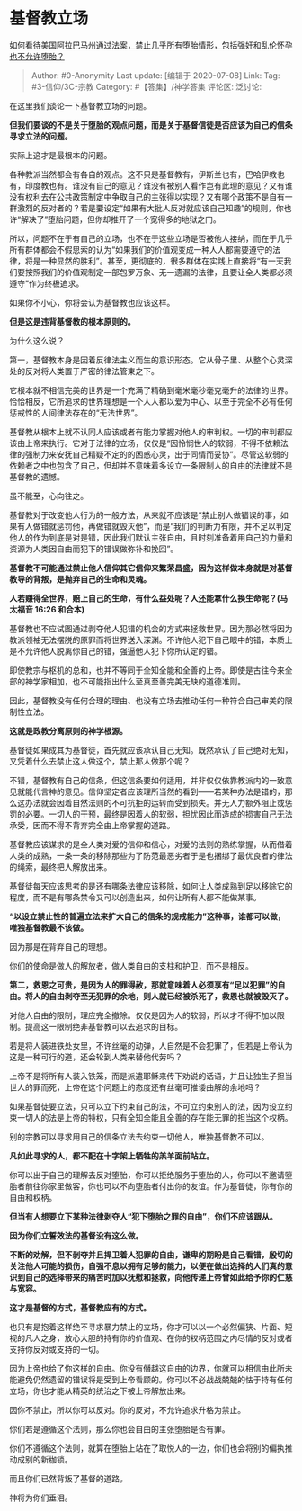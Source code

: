 # 基督教立场
[如何看待美国阿拉巴马州通过法案，禁止几乎所有堕胎情形，包括强奸和乱伦怀孕也不允许堕胎？](https://www.zhihu.com/question/324473155/answer/685753199)
> Author: #0-Anonymity
> Last update: [编辑于 2020-07-08]
> Link:
> Tag: #3-信仰/3C-宗教
> Category: #【答集】/神学答集
> 评论区:
> 泛讨论:

在这里我们谈论一下基督教立场的问题。

**但我们要谈的不是关于堕胎的观点问题，而是关于基督信徒是否应该为自己的信条寻求立法的问题。**

实际上这才是最根本的问题。

各种教派当然都会有各自的观点。这不只是基督教有，伊斯兰也有，巴哈伊教也有，印度教也有。谁没有自己的意见？谁没有被别人看作岂有此理的意见？又有谁没有权利去在公共政策制定中争取自己的主张得以实现？又有哪个政策不是自有一群激烈的反对者的？若是要设定“如果有大批人反对就应该自己知趣”的规则，你也许“解决了”堕胎问题，但你却推开了一个宽得多的地狱之门。

所以，问题不在于有自己的立场，也不在于这些立场是否被他人接纳，而在于几乎所有群体都会不假思索的认为“如果我们的价值观变成一种人人都需要遵守的法律，将是一种显然的胜利”。甚至，更彻底的，很多群体在实践上直接将“有一天我们要按照我们的价值观制定一部包罗万象、无一遗漏的法律，且要让全人类都必须遵守”作为终极追求。

如果你不小心，你将会认为基督教也应该这样。

**但是这是违背基督教的根本原则的。**

为什么这么说？

第一，基督教本身是因着反律法主义而生的意识形态。它从骨子里、从整个心灵深处的反对将人类置于严密的律法管束之下。

它根本就不相信完美的世界是一个充满了精确到毫米毫秒毫克毫升的法律的世界。恰恰相反，它所追求的世界理想是一个人人都以爱为中心、以至于完全不必有任何惩戒性的人间律法存在的“无法世界”。

基督教从根本上就不认同人应该或者有能力掌握对他人的审判权。一切的审判都应该由上帝来执行。它对于法律的立场，仅仅是“因怜悯世人的软弱，不得不依赖法律的强制力来安抚自己精疑不定的的困惑心灵，出于同情而妥协”。尽管这软弱的依赖者之中也包含了自己，但却并不意味着多设立一条限制人的自由的法律就不是基督教的遗憾。

虽不能至，心向往之。

基督教对于改变他人行为的一般方法，从来就不应该是“禁止别人做错误的事，如果有人做错就惩罚他，再做错就毁灭他”，而是“我们的判断力有限，并不足以判定他人的作为到底是对是错，因此我们默认主张自由，且时刻准备着用自己的力量和资源为人类因自由而犯下的错误做弥补和挽回”。

**基督教不可能通过禁止他人信仰其它信仰来繁荣昌盛，因为这样做本身就是对基督教导的背叛，是抛弃自己的生命和灵魂。**

**人若赚得全世界，赔上自己的生命，有什么益处呢？人还能拿什么换生命呢？(马太福音 16:26 和合本)**

基督教也不应试图通过剥夺他人犯错的机会的方式来拯救世界。因为那必然将因为教派领袖无法摆脱的原罪而将世界送入深渊。不许他人犯下自己眼中的错，本质上是不允许他人脱离你自己的错，强逼他人犯下你所认定的错。

即使教宗与枢机的总和，也并不等同于全知全能和全善的上帝。即使是古往今来全部的神学家相加，也不可能指出什么至真至善完美无缺的道德准则。

因此，基督教没有任何合理的理由、也没有立场去推动任何一种符合自己审美的限制性立法。

**这就是政教分离原则的神学根源。**

基督徒如果成其为基督徒，首先就应该承认自己无知。既然承认了自己绝对无知，又凭着什么去禁止这人做这个，禁止那人做那个呢？

不错，基督教有自己的信条，但这信条要如何适用，并非仅仅依靠教派内的一致意见就能代言神的意见。信仰坚定者应该理所当然的看到——若某种办法是错的，那么这办法就会因着自然法则的不可抗拒的运转而受到损失。并无人力额外阻止或惩罚的必要。一切人的干预，最终是因着人的软弱，担忧因此而造成的损害自己无法承受，因而不得不背弃完全由上帝掌握的道路。

基督教应该谋求的是全人类对爱的信仰和信心，对爱的法则的熟练掌握，从而借着人类的成熟，一条一条的移除那些为了防范最恶劣者于是也捆绑了最优良者的律法的绳索，最终把人解放出来。

基督徒每天应该思考的是还有哪条法律应该移除，如何让人类成熟到足以移除它的程度，而不是有哪条禁令又可以创造出来，如何让所有人都不能做某事。

**“以设立禁止性的普遍立法来扩大自己的信条的规戒能力”这种事，谁都可以做，唯独基督教最不该做。**

因为那是在背弃自己的理想。

你们的使命是做人的解放者，做人类自由的支柱和护卫，而不是相反。

**第二，救恩之可贵，是因为人的罪得赦，那就意味着人必须享有“足以犯罪”的自由。将人的自由剥夺至无犯罪的余地，则人就已经被杀死了，救恩也就被毁灭了。**

对他人自由的限制，理应完全撤除。仅仅是因为人的软弱，所以才不得不加以限制。提高这一限制绝非基督教可以去追求的目标。

若是将人装进铁处女里，不许丝毫的动弹，人自然是不会犯罪了，但若是上帝认为这是一种可行的道，还会轮到人类来替他代劳吗？

上帝不是将所有人装入铁笼，而是派遣耶稣来传下劝说的话语，并且让独生子担当世人的罪而死，上帝在这个问题上的态度还有丝毫可推诿曲解的余地吗？

如果基督徒要立法，只可以立下约束自己的法，不可立约束别人的法，因为设立约束一切人的法是上帝的特权，只有全知全能且全善的存在能无罪的担当这个权柄。

别的宗教可以寻求用自己的信条立法去约束一切他人，唯独基督教不可以。

**凡如此寻求的人，都不配在十字架上牺牲的羔羊面前站立。**

你可以出于自己的理解去反对堕胎，你可以拒绝服务于堕胎的人，你可以不邀请堕胎者前往你家里做客，你也可以不向堕胎者付出你的友谊。作为基督徒，你有你的自由和权柄。

**但当有人想要立下某种法律剥夺人“犯下堕胎之罪的自由”，你们不应该跟从。**

**因为你们立誓效法的基督没有这么做。**

**不断的劝解，但不剥夺并且捍卫着人犯罪的自由，谦卑的期盼是自己看错，殷切的关注他人可能的损伤，自强不息以拥有足够的能力，以便在做出选择的人们真的意识到自己的选择带来的痛苦时加以抚慰和拯救，向他传递上帝曾如此给予你的仁慈与宽容。**

**这才是基督的方式，基督教应有的方式。**

也只有是抱着这样绝不寻求暴力禁止的立场，你才可以以一个必然偏狭、片面、短视的凡人之身，放心大胆的持有你的价值观、在你的权柄范围之内尽情的反对或者支持你反对或支持的一切。

因为上帝也给了你这样的自由。你没有僭越这自由的边界，你就可以相信由此所未能避免仍然遗留的错误将是受到上帝看顾的。你可以不必战战兢兢的怯于持有任何立场，你也才能从精英的统治之下被上帝解放出来。

因你不禁止，所以你可以反对。你的反对，不允许追求升格为禁止。

你们若是遵循这个法则，那么你也会自由的主张堕胎是否有罪。

你们不遵循这个法则，就算在堕胎上站在了取悦人的一边，你们也会将别的偏执推动成别的新枷锁。

而且你们已然背叛了基督的道路。

神将为你们垂泪。

